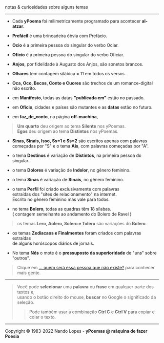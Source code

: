 notas & curiosidades sobre alguns temas  
___  
- Cada **yPoema** foi milimetricamente programado para acontecer **al-atzar**.  
- **Prefácil** é uma brincadeira óbvia com Prefácio.  
- **Ocio** é a primeira pessoa do singular do verbo Ociar.  
- **Oficio** é a primeira pessoa do singular do verbo Oficiar.  
- **Anjos**, por fidelidade à Augusto dos Anjos, são sonetos brancos.  
- **Olhares** tem contagem silábica = 11 em todos os versos.  
- **Oca, Oco, Becos, Conto e Cuores** são trechos de um romance-digital não escrito.  
  
- em **Manifesto**, todas as datas **"publicada em"** estão no passado.  
- em **Oficio**, cidades e países são mutantes e as **datas** estão no futuro.  
- em **faz_de_conto**, na página **off-machina**,  
> **Um quarto** deu origem ao tema **Silente** nos yPoemas.  
> **Egos** deu origem ao tema **Distintos** nos yPoemas.  

- **Sinas, Sinais, Isso, Ss=1 e Ss=2** são escritos apenas com palavras  
  começadas por "S" e o tema **Ais**, com palavras começadas por "A".  

- o tema **Destinos** é variação de **Distintos**, na primeira pessoa do singular.  
- o tema **Dolores** é variação de **Indolor**, no gênero feminino.  
- o tema **Sinas** é variação de **Sinais**, no gênero feminino.  
- o tema **Perfil** foi criado exclusivamente com palavras  
  extraídas dos "sites de relacionamento" na internet.  
  Escrito no gênero feminino mas vale para todos.  

- no tema **Bolero**, todas as quadras têm 18 sílabas.  
  ( contagem semelhante ao andamento do Bolero de Ravel )  
> os temas **Lero, Aolero, Solero e Tolero** são variações do **Bolero**.  

- os temas **Zodiacaos e Finalmentes** foram criados com palavras extraídas  
  de alguns horóscopos diários de jornais.

- No tema **Nós** o mote é o **pressuposto da superioridade** de "uns" sobre "outros".  
> Clique em [... quem será essa pessoa que não existe?](https://thispersondoesnotexist.com/) para conhecer mais gente.  
___  
> Você pode **selecionar** uma **palavra** ou **frase** em qualquer parte dos textos e,  
> usando o botão direito do mouse, **buscar** no Google o significado da seleção.  
>> Pode também usar a combinação **Ctrl C** e **Ctrl V** para copiar e colar o texto.
___  
Copyright © 1983-2022 Nando Lopes - **yPoemas @ máquina de fazer Poesia**